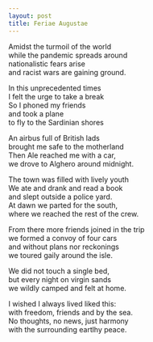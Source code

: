 ```yaml
---
layout: post
title: Feriae Augustae
---
```


Amidst the turmoil of the world   
while the pandemic spreads around    
nationalistic fears arise    
and racist wars are gaining ground.  
  
In this unprecedented times   
I felt the urge to take a break   
So I phoned my friends     
and took a plane   
to fly to the Sardinian shores   

An airbus full of British lads  
brought me safe to the motherland  
Then Ale reached me with a car,    
we drove to Alghero around midnight.  

The town was filled with lively youth   
We ate and drank and read a book  
and slept outside a police yard.  
At dawn we parted for the south,  
where we reached the rest of the crew.  

From there more friends joined in the trip  
we formed a convoy of four cars  
and without plans nor reckonings    
we toured gaily around the isle.    

We did not touch a single bed,   
but every night on virgin sands  
we wildly camped and felt at home.   

I wished I always lived liked this:  
with freedom, friends and by the sea.  
No thoughts, no news, just harmony  
with the surrounding eartlhy peace.  
